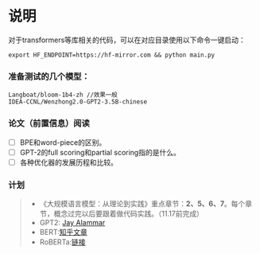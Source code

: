 # 说明

对于transformers等库相关的代码，可以在对应目录使用以下命令一键启动：

```
export HF_ENDPOINT=https://hf-mirror.com && python main.py
```

### 准备测试的几个模型：

```
Langboat/bloom-1b4-zh //效果一般
IDEA-CCNL/Wenzhong2.0-GPT2-3.5B-chinese
```

### 论文（前置信息）阅读

- [ ] BPE和word-piece的区别。
- [ ] GPT-2的full scoring和partial scoring指的是什么。
- [ ] 各种优化器的发展历程和比较。

### 计划

> - 《大规模语言模型：从理论到实践》重点章节：**2、5、6、7**。每个章节，概念过完以后要跟着做代码实践。（11.17前完成）
> - GPT2:
    [Jay Alammar](https://jalammar.github.io/illustrated-gpt2/)
> - BERT:[知乎文章](https://zhuanlan.zhihu.com/p/103226488)
> - RoBERTa:[链接](https://github.com/brightmart/roberta_zh)
